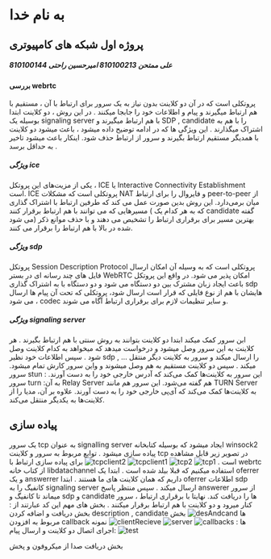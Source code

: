 # به نام خدا
## پروژه اول شبکه های کامپیوتری
##### علی ممتحن 810100213 امیرحسین راحتی 810100144
#### بررسی webrtc
پروتکلی است که در آن دو کلاینت بدون نیاز به یک سرور برای ارتباط با آن ، مستقیم با هم ارتباط میگیرند و پیام و اطلاعات خود را جابجا میکنند .
در این روش ، دو کلاینت ابتدا بوسیله یک signaling server با هم ارتباط میگیرند و SDP , candidate را با هم به اشتراک میگذارند . 
این ویژگی ها که در ادامه توضیح داده میشود ، باعث میشود دو کلاینت با همدیگر مستقیم ارتباط بگیرند و سرور از ارتباط حذف شود. اینکار باعث میشود تاخیر به حداقل برسد .
##### ویژگی ice
یکی از مزیت‌های این پروتکل ، ICE یا Interactive Connectivity Establishment است. ICE پروتکلی است
که مشکلات NAT و فایروال را برای ارتباط peer-to-peer از میان برمی‌دارد.
این روش بدین صورت عمل می کند که طرفین ارتباط با اشتراک گذاری مسیرهایی که می توانند با هم ارتباط برقرار کنند
( که به هر کدام یک candidate گفته می شود) بهترین مسیر برای برقراری ارتباط را تشخیص می دهند 
و با حذف موانع ذکر شده در بالا با هم ارتباط را برقرار می کنند.
##### ویژگی sdp
پروتکل Session Description Protocol پروتکلی است که به وسیله آن امکان ارسال فایل های چند رسانه ای در بستر WebRTC امکان پذیر می شود.
در واقع این پروتکل باعث ایجاد زبان مشترک بین دو دستگاه می شود و دو دستگاه با به اشتراک گذاری sdp هایشان با هم از نوع فایلی که قرار است ارسال شود،
پروتکلی که تحت آن پیام ها ارسال می شود ، codec و سایر تنظیمات لازم برای برقراری ارتباط آگاه می شوند.

##### ویژگی signaling server
ابن سرور کمک میکند ابتدا دو کلاینت بتوانند به روش سنتی با هم ارتباط بگیرند . هر کلاینت به این سرور وصل میشود و درخواست میدهد که میخواهد به کدام کلاینت وصل شود
. سپس اطلاعات خود نظیر sdp , ... را ارسال میکند و سرور به کلاینت دیگر منتقل میکند . سپس دو کلاینت مستقیم به هم وصل میشوند و واین سرور کارش تمام میشود.
سرور stun : این سرور به کلاینت‌ها کمک می‌کند که آدرس خارجی خود را به دست آورند.
سرور turn :به آن Relay Server هم گفته می‌شود. این سرور هم مانند TURN Server به کلاینت‌ها کمک می‌کند 
که آی‌پی خارجی خود را به دست آورند. علاوه بر آن، مدیا را از کلاینت‌ها به یکدیگر منتقل می‌کند.

## پیاده سازی

یک سرور tcp به عنوان signalling server ایجاد میشود که بوسیله کتابخانه winsock2 پیاده سازی میشود . توابع مربوط به سرور و کلاینت tcp در تصویر زیر قابل مشاهده است . 
![tcp1](https://github.com/AliMomtahen/CN_CA1/assets/102304346/57730bc0-9f63-4ca2-a464-2315a55e3f4b)
![tcp2](https://github.com/AliMomtahen/CN_CA1/assets/102304346/e13cb7a4-5cae-4ce4-a13d-71e665f37baf)
![tcpclient1](https://github.com/AliMomtahen/CN_CA1/assets/102304346/562f69a9-a7ae-41c3-8989-612b59ab0a44)
![tcpclient2](https://github.com/AliMomtahen/CN_CA1/assets/102304346/e54a9314-9fbe-4b64-b335-0eb59433e857)
برای پیاده سازی ارتباط با webrtc از کتاب خانه libdatachannel استفاده میکنیم که قبلا بیلد شده است .
ابتدا یک oferrer  و یک answerrer داریم که همان کلاینت های ما هستند .
ابتدا oferrer اطلاعات sdp  کانفیگ را به signaling server ارسال میکند . 
سپس منتظر پاسخ answerer از سرور میماند تا کانفیگ و sdp و candidate ها را دریافت کند. 
نهایتا با برقراری ارتباط ، سرور کنار میرود و دو کلاینت با هم ارتباط برقرار میکنند . بخش های مهم این کد عبارتند از : بخش دریافت و اضافه کردن description , candidate ها
![desAndcand](https://github.com/AliMomtahen/CN_CA1/assets/102304346/337185c6-261c-443b-99f9-cc04fa3ea016)
بخش مربوط به افزودن callback ها :
![callbacks](https://github.com/AliMomtahen/CN_CA1/assets/102304346/820066bd-82d9-493a-9fce-a92ac1bed2b1)
![server](https://github.com/AliMomtahen/CN_CA1/assets/102304346/cc5317c5-da85-41ba-8ab3-cff94a91247f)
![clientRecieve](https://github.com/AliMomtahen/CN_CA1/assets/102304346/a7bab9d5-7072-40c3-b4a1-47e5e320934a)
نمونه اجرای اتصال دو کلاینت  و ارسال پیام:
![test](https://github.com/AliMomtahen/CN_CA1/assets/102304346/7b6afda1-291b-42df-b0a6-cca0787aae87)

بخش دریافت صدا از میکروفون و پخش 
